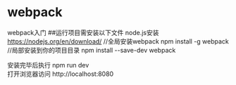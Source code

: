 # webpack
webpack入门
##运行项目需安装以下文件
node.js安装 https://nodejs.org/en/download/ 
 //全局安装webpack
npm install -g webpack
//局部安装到你的项目目录
npm install --save-dev webpack
 

安装完毕后执行 npm run dev  
打开浏览器访问 http://localhost:8080  

